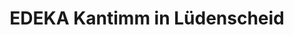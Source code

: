 ---
title: "EDEKA Kantimm in Lüdenscheid"
url: /luedenscheid/edeka-kantimm-in-luedenscheid/
shop: Supermarkt
---